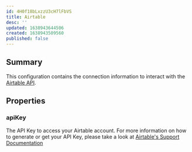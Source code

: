 ```yaml
---
id: 4H0f18bLxzzU3cH7lFbVS
title: Airtable
desc: ''
updated: 1638943644506
created: 1638943509560
published: false
---
```

## Summary

This configuration contains the connection information to interact with the [Airtable API](https://support.airtable.com/hc/en-us/sections/360009623014-API).

## Properties

### apiKey

The API Key to access your Airtable account. For more information on how to generate or get your API Key, please take a look at [Airtable's Support Documentation](https://support.airtable.com/hc/en-us/articles/219046777-How-do-I-get-my-API-key-)

